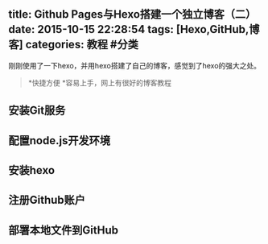 title: Github Pages与Hexo搭建一个独立博客（二）
date: 2015-10-15 22:28:54
tags: [Hexo,GitHub,博客]
categories: 教程 #分类
---
刚刚使用了一下hexo，并用hexo搭建了自己的博客，感觉到了hexo的强大之处。

>*快捷方便
>*容易上手，网上有很好的博客教程

## 安装Git服务


## 配置node.js开发环境


## 安装hexo


## 注册Github账户

## 部署本地文件到GitHub


